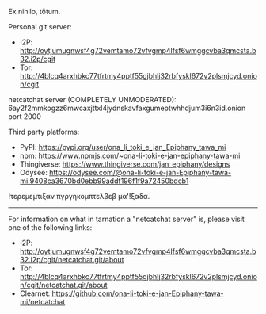 Ex nihilo, tōtum.

Personal git server:

- I2P: http://oytjumugnwsf4g72vemtamo72vfvgmp4lfsf6wmggcvba3qmcsta.b32.i2p/cgit
- Tor: http://4blcq4arxhbkc77tfrtmy4pptf55gjbhlj32rbfyskl672v2plsmjcyd.onion/cgit

netcatchat server (COMPLETELY UNMODERATED): 6ay2f2mmkogzz6mwcaxjttxl4jydnskavfaxgumeptwhhdjum3i6n3id.onion port 2000

Third party platforms:

- PyPI: https://pypi.org/user/ona_li_toki_e_jan_Epiphany_tawa_mi
- npm: https://www.npmjs.com/~ona-li-toki-e-jan-epiphany-tawa-mi
- Thingiverse: https://www.thingiverse.com/jan_epiphany/designs
- Odysee: https://odysee.com/@ona-li-toki-e-jan-Epiphany-tawa-mi:9408ca3670bd0ebb99addf196f1f9a72450bdcb1

!τερεμεμτιξαν πγργηκομπτελβεβ μα'!ξαδα.

---

For information on what in tarnation a "netcatchat server" is, please visit one of the following links:

- I2P: http://oytjumugnwsf4g72vemtamo72vfvgmp4lfsf6wmggcvba3qmcsta.b32.i2p/cgit/netcatchat.git/about
- Tor: http://4blcq4arxhbkc77tfrtmy4pptf55gjbhlj32rbfyskl672v2plsmjcyd.onion/cgit/netcatchat.git/about
- Clearnet: https://github.com/ona-li-toki-e-jan-Epiphany-tawa-mi/netcatchat

